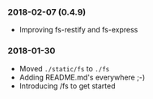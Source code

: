 ### 2018-02-07 (0.4.9)
- Improving fs-restify and fs-express

### 2018-01-30
- Moved `./static/fs` to `./fs`
- Adding README.md's everywhere ;-)
- Introducing /fs to get started
